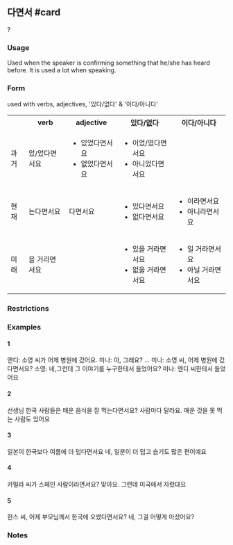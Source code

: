 ## 다면서 #card
?
### Usage
Used when the speaker is confirming something that he/she has heard before. It is used a lot when speaking.
### Form
used with verbs, adjectives, '있다/없다' & '이다/아니다'
<table>
	<tr>
		<th></th>
		<th>verb</th>
		<th>adjective</th>
		<th>있다/없다</th>
		<th>이다/아니다</th>
	</tr>
	<tr>
		<td>과거</td>
		<td>았/었다면서요</td>
		<td>
			<ul>
				<li>있었다면서요</li>
				<li>없었다면서요</li>
			</ul>
		</td>
		<td>
			<ul>
				<li>이었/였다면서요</li>
				<li>아니었다면서요</li>
			</ul>
		</td>
	</tr>
	<tr>
		<td>현재</td>
		<td>는다면서요</td>
		<td>다면서요</td>
		<td>
			<ul>
				<li>있다면서요</li>
				<li>없다면서요</li>
			</ul>
		</td>
		<td>
			<ul>
				<li>이라면서요</li>
				<li>아니라면서요</li>
			</ul>
		</td>
	</tr>
	<tr>
		<td>미래</td>
		<td>을 거라면서요</td>
		<td></td>
		<td>
			<ul>
				<li>있을 거라면서요</li>
				<li>없을 거라면서요</li>
			</ul>
		</td>
		<td>
			<ul>
				<li>일 거라면서요</li>
				<li>아닐 거라면서요</li>
			</ul>
		</td>
	</tr>
</table>
<!--SR:!2025-04-06,48,250-->

### Restrictions
### Examples
#### 1
앤디: 소영 씨가 어제 병원에 갔어요.
미나: 아, 그래요?
...
미나: 소영 씨, 어제 병원에 갔다면서요?
소영: 네,그런데 그 이야기를 누구한테서 들었어요?
미나: 엔디 씨한테서 들었어요
#### 2
선생님 한국 사람들은 매운 음식을 잘 먹는다면서요?
	사람마다 달라요. 매운 것을 못 먹는 사람도 있어요
#### 3
일본이 한국보다 여름에 더 덥다면서요
	네, 일분이 더 덥고 습기도 많은 편이예요
#### 4
카밀라 씨가 스페인 사람이라면서요?
	맞아요. 그런데 미국에서 자랐대요
#### 5
한스 씨, 어제 부모님께서 한국에 오쎴다면서요?
	네, 그걸 어떻게 아셨어요?
### Notes
<!--SR:!2025-03-09,57,210-->